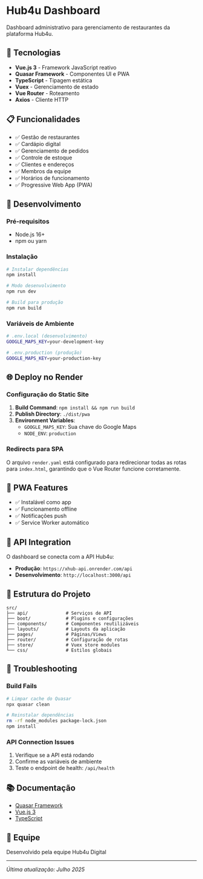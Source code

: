 # Hub4u Dashboard

Dashboard administrativo para gerenciamento de restaurantes da plataforma Hub4u.

## 🚀 Tecnologias

- **Vue.js 3** - Framework JavaScript reativo
- **Quasar Framework** - Componentes UI e PWA
- **TypeScript** - Tipagem estática
- **Vuex** - Gerenciamento de estado
- **Vue Router** - Roteamento
- **Axios** - Cliente HTTP

## 📋 Funcionalidades

- ✅ Gestão de restaurantes
- ✅ Cardápio digital
- ✅ Gerenciamento de pedidos
- ✅ Controle de estoque
- ✅ Clientes e endereços
- ✅ Membros da equipe
- ✅ Horários de funcionamento
- ✅ Progressive Web App (PWA)

## 🔧 Desenvolvimento

### Pré-requisitos
- Node.js 16+
- npm ou yarn

### Instalação
```bash
# Instalar dependências
npm install

# Modo desenvolvimento
npm run dev

# Build para produção
npm run build
```

### Variáveis de Ambiente
```bash
# .env.local (desenvolvimento)
GOOGLE_MAPS_KEY=your-development-key

# .env.production (produção)
GOOGLE_MAPS_KEY=your-production-key
```

## 🌐 Deploy no Render

### Configuração do Static Site

1. **Build Command**: `npm install && npm run build`
2. **Publish Directory**: `./dist/pwa`
3. **Environment Variables**:
   - `GOOGLE_MAPS_KEY`: Sua chave do Google Maps
   - `NODE_ENV`: `production`

### Redirects para SPA
O arquivo `render.yaml` está configurado para redirecionar todas as rotas para `index.html`, garantindo que o Vue Router funcione corretamente.

## 📱 PWA Features

- ✅ Instalável como app
- ✅ Funcionamento offline
- ✅ Notificações push
- ✅ Service Worker automático

## 🔗 API Integration

O dashboard se conecta com a API Hub4u:
- **Produção**: `https://xhub-api.onrender.com/api`
- **Desenvolvimento**: `http://localhost:3000/api`

## 📄 Estrutura do Projeto

```
src/
├── api/              # Serviços de API
├── boot/             # Plugins e configurações
├── components/       # Componentes reutilizáveis
├── layouts/          # Layouts da aplicação
├── pages/            # Páginas/Views
├── router/           # Configuração de rotas
├── store/            # Vuex store modules
└── css/              # Estilos globais
```

## 🐛 Troubleshooting

### Build Fails
```bash
# Limpar cache do Quasar
npx quasar clean

# Reinstalar dependências
rm -rf node_modules package-lock.json
npm install
```

### API Connection Issues
1. Verifique se a API está rodando
2. Confirme as variáveis de ambiente
3. Teste o endpoint de health: `/api/health`

## 📚 Documentação

- [Quasar Framework](https://quasar.dev/)
- [Vue.js 3](https://vuejs.org/)
- [TypeScript](https://www.typescriptlang.org/)

## 👥 Equipe

Desenvolvido pela equipe Hub4u Digital

---
*Última atualização: Julho 2025*

